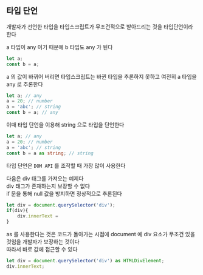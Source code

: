 ## 타입 단언 

개발자가 선언한 타입을 타입스크립트가 무조건적으로 받아드리는 것을 타입단언이라 한다   

a 타입이 any 이기 때문에 b 타입도 any 가 된다 
```typescript
let a;
const b = a;
```
a 의 값이 바뀌어 버리면 타입스크립트는 바뀐 타입을 추론하지 못하고 여전히 a 타입을 any 로 추론한다 
```typescript
let a; // any
a = 20; // number
a = 'abc'; // string
const b = a; // any
```
이때 타입 단언을 이용해 string 으로 타입을 단언한다  

```typescript
let a; // any
a = 20; // number
a = 'abc'; // string
const b = a as string; // string
```
타입 단언은 `DOM API` 를 조작할 때 가장 많이 사용한다  

다음은 div 태그를 가져오는 예제다  
div 태그가 존재하는지 보장할 수 없다  
if 문을 통해 null 값을 방지하면 정상적으로 추론된다  

```typescript
let div = document.querySelector('div'); 
if(div){
    div.innerText =  
}
```
as 를 사용한다는 것은 코드가 돌아가는 시점에 document 에 div 요소가 무조건 있을것임을 개발자가 보장하는 것이다  
따라서 바로 값에 접근할 수 있다  
```typescript 
let div = document.querySelector('div') as HTMLDivElement;
div.innerText;  
```
